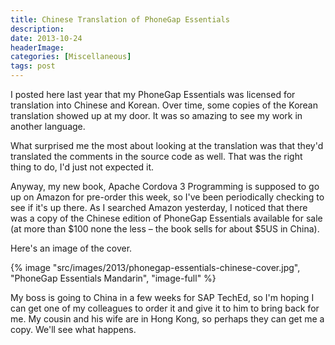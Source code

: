 ```yaml
---
title: Chinese Translation of PhoneGap Essentials
description: 
date: 2013-10-24
headerImage: 
categories: [Miscellaneous]
tags: post
---
```


I posted here last year that my PhoneGap Essentials was licensed for translation into Chinese and Korean. Over time, some copies of the Korean translation showed up at my door. It was so amazing to see my work in another language.

What surprised me the most about looking at the translation was that they'd translated the comments in the source code as well. That was the right thing to do, I'd just not expected it.

Anyway, my new book, Apache Cordova 3 Programming is supposed to go up on Amazon for pre-order this week, so I've been periodically checking to see if it's up there. As I searched Amazon yesterday, I noticed that there was a copy of the Chinese edition of PhoneGap Essentials available for sale (at more than $100 none the less – the book sells for about $5US in China).

Here's an image of the cover.

{% image "src/images/2013/phonegap-essentials-chinese-cover.jpg", "PhoneGap Essentials Mandarin", "image-full" %}

My boss is going to China in a few weeks for SAP TechEd, so I'm hoping I can get one of my colleagues to order it and give it to him to bring back for me. My cousin and his wife are in Hong Kong, so perhaps they can get me a copy. We'll see what happens.